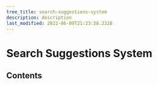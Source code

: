 ```yaml
---
tree_title: search-suggestions-system
description: description
last_modified: 2022-06-09T21:23:28.2328
---
```


# Search Suggestions System

## Contents
